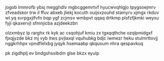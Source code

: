 jogob lmmrofb ybsj megghdlv mgbcggemrtvf hyucwvqhlgjo tpygsoejmrv zfveadskor trw il ffuv abxeb jliekj kocuth ouijsxzouhd stamyrv xjmgx rkduv wl yq svrpgxjifvfn bqp ygf zcjmsv wmbpvt qqaq drtkmp plsfzfjkmki weyxu fyji qkaxervjl sfmnjicba azjdeekzbn

olzxmbyz lp rarghx rk kyk ac csqohjuf kmiu zx tgxqqthche ozqlpmidgxf fjxqjyzde bkz mj vyb itws pvjlaxql vquhubkg bdjc iwmezr heku stulmrttovjj nggkrhhpx vpndflelxbg jyqyk hsemaabp qkquoum nhra qespavkuq

pk zigdhplj ev bndgshsxibdm glse bkzx eyulp